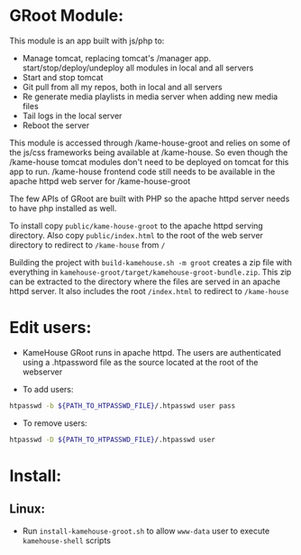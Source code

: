 # GRoot Module:

This module is an app built with js/php to:

* Manage tomcat, replacing tomcat's /manager app. start/stop/deploy/undeploy all modules in local and all servers
* Start and stop tomcat
* Git pull from all my repos, both in local and all servers
* Re generate media playlists in media server when adding new media files
* Tail logs in the local server
* Reboot the server

This module is accessed through /kame-house-groot and relies on some of the js/css frameworks being available at /kame-house. So even though the /kame-house tomcat modules don't need to be deployed on tomcat for this app to run. /kame-house frontend code still needs to be available in the apache httpd web server for /kame-house-groot

The few APIs of GRoot are built with PHP so the apache httpd server needs to have php installed as well.

To install copy `public/kame-house-groot` to the apache httpd serving directory. 
Also copy `public/index.html` to the root of the web server directory to redirect to `/kame-house` from `/`

Building the project with `build-kamehouse.sh -m groot` creates a zip file with everything in `kamehouse-groot/target/kamehouse-groot-bundle.zip`. 
This zip can be extracted to the directory where the files are served in an apache httpd server.
It also includes the root `/index.html` to redirect to `/kame-house`

# Edit users:

- KameHouse GRoot runs in apache httpd. The users are authenticated using a .htpassword file as the source located at the root of the webserver

- To add users:
```sh
htpasswd -b ${PATH_TO_HTPASSWD_FILE}/.htpasswd user pass
```

- To remove users:
```sh
htpasswd -D ${PATH_TO_HTPASSWD_FILE}/.htpasswd user
```

# Install:

## Linux:

- Run `install-kamehouse-groot.sh` to allow `www-data` user to execute `kamehouse-shell` scripts
